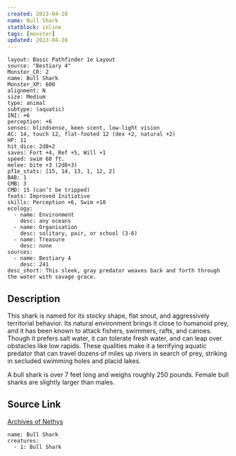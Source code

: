 ```yaml
---
created: 2023-04-28
name: Bull Shark
statblock: inline
tags: [monster]
updated: 2023-04-28
---
```

```statblock
layout: Basic Pathfinder 1e Layout
source: "Bestiary 4"
Monster_CR: 2
name: Bull Shark
Monster_XP: 600
alignment: N
size: Medium
type: animal
subtype: (aquatic)
INI: +6
perception: +6
senses: blindsense, keen scent, low-light vision
AC: 14, touch 12, flat-footed 12 (dex +2, natural +2)
HP: 11
hit_dice: 2d8+2
saves: Fort +4, Ref +5, Will +1
speed: swim 60 ft.
melee: bite +3 (2d8+3)
pf1e_stats: [15, 14, 13, 1, 12, 2]
BAB: 1
CMB: 3
CMD: 15 (can’t be tripped)
feats: Improved Initiative
skills: Perception +6, Swim +10
ecology:
  - name: Environment
    desc: any oceans
  - name: Organisation
    desc: solitary, pair, or school (3-6)
  - name: Treasure
    desc: none
sources:
  - name: Bestiary 4
    desc: 241
desc_short: This sleek, gray predator weaves back and forth through the water with savage grace.
```
## Description
This shark is named for its stocky shape, flat snout, and aggressively territorial behavior. Its natural environment brings it close to humanoid prey, and it has been known to attack fishers, swimmers, rafts, and canoes. Though it prefers salt water, it can tolerate fresh water, and can leap over obstacles like low rapids. These qualities make it a terrifying aquatic predator that can travel dozens of miles up rivers in search of prey, striking in secluded swimming holes and placid lakes.

A bull shark is over 7 feet long and weighs roughly 250 pounds. Female bull sharks are slightly larger than males.
## Source Link
[Archives of Nethys](https://aonprd.com/MonsterDisplay.aspx?ItemName=Bull%20Shark)
```encounter-table
name: Bull Shark
creatures:
  - 1: Bull Shark
```
